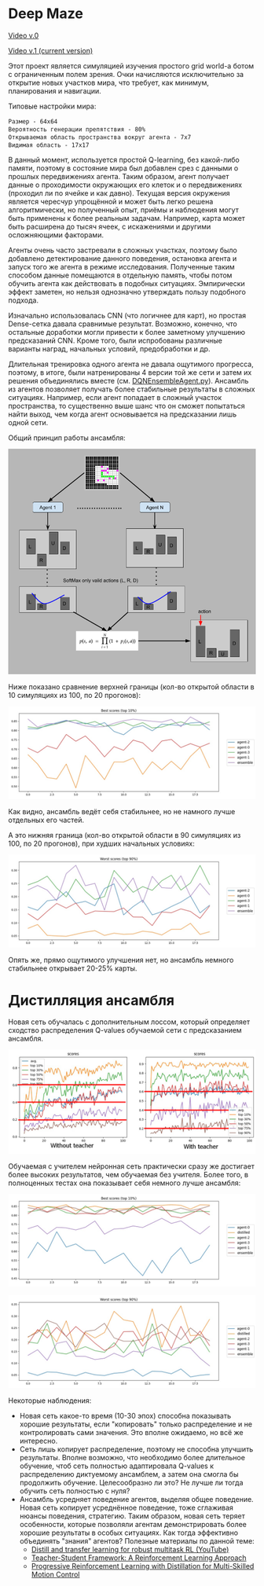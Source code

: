 # Deep Maze

[Video v.0](https://www.youtube.com/watch?v=rSkxOtRhY24)

[Video v.1 (current version)](https://youtu.be/-w3PGBhAnzM)

Этот проект является симуляцией изучения простого grid world-a ботом с ограниченным полем зрения. Очки начисляются исключительно за открытие новых участков мира, что требует, как минимум, планирования и навигации.

Типовые настройки мира:

```
Размер - 64x64
Вероятность генерации препятствия - 80%
Открываемая область пространства вокруг агента - 7x7
Видимая область - 17x17
```

В данный момент, используется простой Q-learning, без какой-либо памяти, поэтому в состояние мира был добавлен срез с данными о прошлых передвижениях агента. Таким образом, агент получает данные о проходимости окружающих его клеток и о передвижениях (проходил ли по ячейке и как давно). Текущая версия окружения является чересчур упрощённой и может быть легко решена алгоритмически, но полученный опыт, приёмы и наблюдения могут быть применены к более реальным задачам. Например, карта может быть расширена до тысяч ячеек, с искажениями и другими осложняющими факторами.

Агенты очень часто застревали в сложных участках, поэтому было добавлено детектирование данного поведения, остановка агента и запуск того же агента в режиме исследования. Полученные таким способом данные помещаются в отдельную память, чтобы потом обучить агента как действовать в подобных ситуациях. Эмпирически эффект заметен, но нельзя однозначно утверждать пользу подобного подхода.

Изначально использовалась CNN (что логичнее для карт), но простая Dense-сетка давала сравнимые результат. Возможно, конечно, что остальные доработки могли привести к более заметному улучшению предсказаний CNN. Кроме того, были испробованы различные варианты наград, начальных условий, предобработки и др.

Длительная тренировка одного агента не давала ощутимого прогресса, поэтому, в итоге, были натренированы 4 версии той же сети и затем их решения объединялись вместе (см. [DQNEnsembleAgent.py](Agent/DQNEnsembleAgent.py)). Ансамбль из агентов позволяет получать более стабильные результаты в сложных ситуациях. Например, если агент попадает в сложный участок пространства, то существенно выше шанс что он сможет попытаться найти выход, чем когда агент основывается на предсказании лишь одной сети.

Общий принцип работы ансамбля:

![](img/ensemble.png)

Ниже показано сравнение верхней границы (кол-во открытой области в 10 симуляциях из 100, по 20 прогонов):

![](img/20201231-high.jpg)

Как видно, ансамбль ведёт себя стабильнее, но не намного лучше отдельных его частей.

А это нижняя граница (кол-во открытой области в 90 симуляциях из 100, по 20 прогонов), при худших начальных условиях:

![](img/20201231-low.jpg)

Опять же, прямо ощутимого улучшения нет, но ансамбль немного стабильнее открывает 20-25% карты.

# Дистилляция ансамбля

Новая сеть обучалась с дополнительным лоссом, который определяет сходство распределения Q-values обучаемой сети с предсказанием ансамбля. 

![](img/20210106-distilled.jpg)

Обучаемая с учителем нейронная сеть практически сразу же достигает более высоких результатов, чем обучаемая без учителя. Более того, в полноценных тестах она показывает себя немного лучше ансамбля:

![](img/20210106-high.jpg)

![](img/20210106-low.jpg)

Некоторые наблюдения:

- Новая сеть какое-то время (10-30 эпох) способна показывать хорошие результаты, если "копировать" только распределение и не контролировать сами значения. Это вполне ожидаемо, но всё же интересно.
- Сеть лишь копирует распределение, поэтому не способна улучшить результаты. Вполне возможно, что необходимо более длительное обучение, чтоб сеть полностью адаптировала Q-values к распределению диктуемому ансамблем, а затем она смогла бы продолжить обучение. Целесообразно ли это? Не лучше ли тогда обучить сеть полностью с нуля?
- Ансамбль усредняет поведение агентов, выделяя общее поведение. Новая сеть копирует усреднённое поведение, тоже сглаживая нюансы поведения, стратегию. Таким образом, новая сеть теряет особенности, которые позволяли агентам демонстрировать более хорошие результаты в особых ситуациях. Как тогда эффективно объединять "знания" агентов? Полезные материалы по данной теме:
  - [Distill and transfer learning for robust multitask RL (YouTube)](https://www.youtube.com/watch?v=scf7Przmh7c)
  - [Teacher-Student Framework: A Reinforcement Learning Approach](https://www.researchgate.net/publication/280255927_Teacher-Student_Framework_A_Reinforcement_Learning_Approach)
  - [Progressive Reinforcement Learning with Distillation for Multi-Skilled Motion Control](https://arxiv.org/abs/1802.04765)
